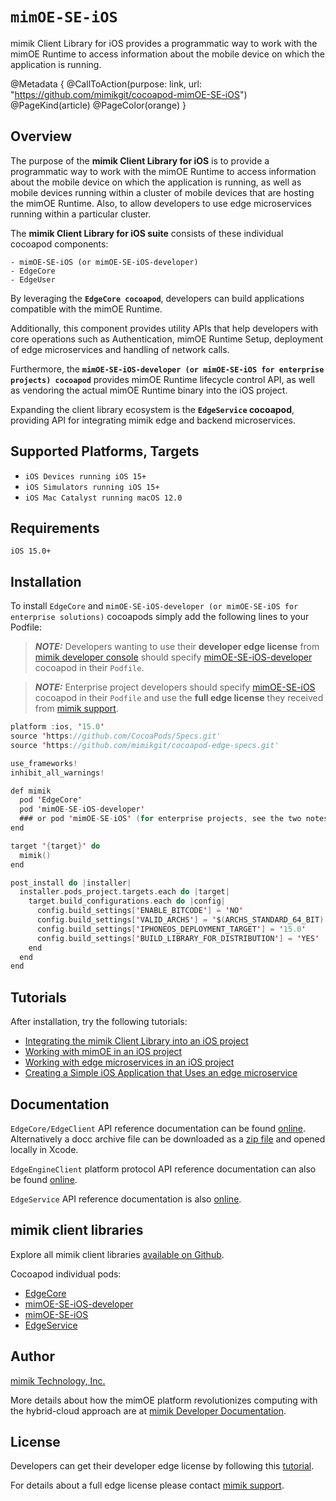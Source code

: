 # ``mimOE-SE-iOS``

mimik Client Library for iOS provides a programmatic way to work with the mimOE Runtime to access information about the mobile device on which the application is running.

@Metadata {
    @CallToAction(purpose: link, url: "https://github.com/mimikgit/cocoapod-mimOE-SE-iOS")
    @PageKind(article)
    @PageColor(orange)
}


## Overview

The purpose of the **mimik Client Library for iOS** is to provide a programmatic way to work with the mimOE Runtime to access information about the mobile device on which the application is running, as well as mobile devices running within a cluster of mobile devices that are hosting the mimOE Runtime. Also, to allow developers to use edge microservices running within a particular cluster.

The **mimik Client Library for iOS suite** consists of these individual cocoapod components:

    - mimOE-SE-iOS (or mimOE-SE-iOS-developer)
    - EdgeCore
    - EdgeUser

By leveraging the **`EdgeCore cocoapod`**, developers can build applications compatible with the mimOE Runtime.

Additionally, this component provides utility APIs that help developers with core operations such as Authentication, mimOE Runtime Setup, deployment of edge microservices and handling of network calls.

Furthermore, the **`mimOE-SE-iOS-developer (or mimOE-SE-iOS for enterprise projects) cocoapod`** provides mimOE Runtime lifecycle control API, as well as vendoring the actual mimOE Runtime binary into the iOS project.

Expanding the client library ecosystem is the **`EdgeService` cocoapod**, providing API for integrating mimik edge and backend microservices.


## Supported Platforms, Targets
* `iOS Devices running iOS 15+`
* `iOS Simulators running iOS 15+`
* `iOS Mac Catalyst running macOS 12.0`


## Requirements
```
iOS 15.0+
```

## Installation

To install `EdgeCore` and `mimOE-SE-iOS-developer (or mimOE-SE-iOS for enterprise solutions)` cocoapods simply add the following lines to your Podfile:

> **_NOTE:_** Developers wanting to use their **developer edge license** from [mimik developer console](https://developer.mimik.com/console) should specify [mimOE-SE-iOS-developer](https://github.com/mimikgit/cocoapod-mimOE-SE-iOS-developer) cocoapod in their `Podfile`.

> **_NOTE:_** Enterprise project developers should specify [mimOE-SE-iOS](https://github.com/mimikgit/cocoapod-mimOE-SE-iOS) cocoapod in their `Podfile` and use the **full edge license** they received from [mimik support](https://developer.mimik.com/support/).


```swift
platform :ios, '15.0'
source 'https://github.com/CocoaPods/Specs.git'
source 'https://github.com/mimikgit/cocoapod-edge-specs.git'

use_frameworks!
inhibit_all_warnings!

def mimik
  pod 'EdgeCore'
  pod 'mimOE-SE-iOS-developer'
  ### or pod 'mimOE-SE-iOS' (for enterprise projects, see the two notes above)
end

target '{target}' do
  mimik()
end

post_install do |installer|
  installer.pods_project.targets.each do |target|
    target.build_configurations.each do |config|
      config.build_settings['ENABLE_BITCODE'] = 'NO'
      config.build_settings['VALID_ARCHS'] = '$(ARCHS_STANDARD_64_BIT)'
      config.build_settings['IPHONEOS_DEPLOYMENT_TARGET'] = '15.0'
      config.build_settings['BUILD_LIBRARY_FOR_DISTRIBUTION'] = 'YES'
    end
  end
end
```

## Tutorials

After installation, try the following tutorials:

- [Integrating the mimik Client Library into an iOS project](https://devdocs.mimik.com/tutorials/11-index)
- [Working with mimOE in an iOS project](https://devdocs.mimik.com/tutorials/12-index)
- [Working with edge microservices in an iOS project](https://devdocs.mimik.com/tutorials/13-index)
- [Creating a Simple iOS Application that Uses an edge microservice](https://devdocs.mimik.com/tutorials/10-index)


## Documentation

`EdgeCore/EdgeClient` API reference documentation can be found  [online](https://mimikgit.github.io/cocoapod-EdgeCore/documentation/edgecore/edgeclient). Alternatively a docc archive file can be downloaded as a [zip file](https://github.com/mimikgit/cocoapod-EdgeCore/tree/main/EdgeCore.doccarchive.zip) and opened locally in Xcode.

`EdgeEngineClient` platform protocol API reference documentation can also be found [online](https://mimikgit.github.io/cocoapod-EdgeCore/documentation/edgecore/edgeengineclient).

`EdgeService` API reference documentation is also [online](https://mimikgit.github.io/cocoapod-EdgeService/documentation/).

## mimik client libraries

Explore all mimik client libraries [available on Github](https://github.com/search?q=cocoapod-Edge).
 
Cocoapod individual pods:
 
* [EdgeCore](https://github.com/mimikgit/cocoapod-EdgeCore)
* [mimOE-SE-iOS-developer](https://github.com/mimikgit/cocoapod-mimOE-SE-iOS-developer)
* [mimOE-SE-iOS](https://github.com/mimikgit/cocoapod-mimOE-SE-iOS)
* [EdgeService](https://github.com/mimikgit/cocoapod-EdgeService)


## Author

[mimik Technology, Inc.](https://mimik.com)

More details about how the mimOE platform revolutionizes computing with the hybrid-cloud approach are at [mimik Developer Documentation](https://devdocs.mimik.com).


## License

Developers can get their developer edge license by following this [tutorial](https://devdocs.mimik.com/tutorials/02-index).

For details about a full edge license please contact [mimik support](https://mimik.com/contact-us/).
